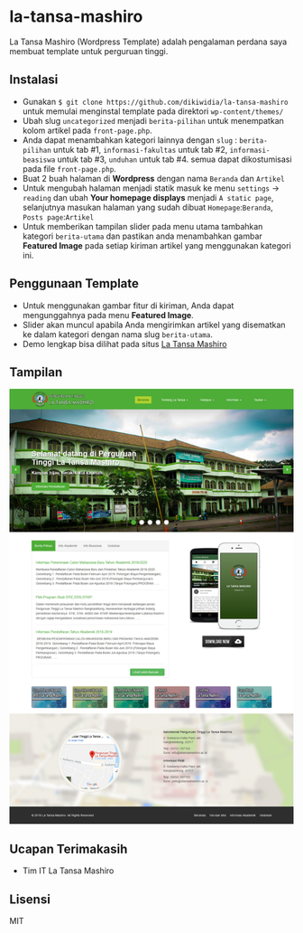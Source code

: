 # la-tansa-mashiro
La Tansa Mashiro (Wordpress Template) adalah pengalaman perdana saya membuat template untuk perguruan tinggi.

## Instalasi
- Gunakan ```$ git clone https://github.com/dikiwidia/la-tansa-mashiro``` untuk memulai menginstal template pada direktori ```wp-content/themes/```
- Ubah slug ```uncategorized``` menjadi ```berita-pilihan``` untuk menempatkan kolom artikel pada ```front-page.php```.
- Anda dapat menambahkan kategori lainnya dengan ```slug``` : ```berita-pilihan``` untuk tab #1, ```informasi-fakultas``` untuk tab #2, ```informasi-beasiswa``` untuk tab #3, ```unduhan``` untuk tab #4. semua dapat dikostumisasi pada file ```front-page.php```.
- Buat 2 buah halaman di **Wordpress** dengan nama ```Beranda``` dan ```Artikel```
- Untuk mengubah halaman menjadi statik masuk ke menu ```settings``` -> ```reading``` dan ubah **Your homepage displays** menjadi ```A static page```, selanjutnya masukan halaman yang sudah dibuat ```Homepage```:```Beranda```, ```Posts page```:```Artikel```
- Untuk memberikan tampilan slider pada menu utama tambahkan kategori ```berita-utama``` dan pastikan anda menambahkan gambar **Featured Image** pada setiap kiriman artikel yang menggunakan kategori ini.

## Penggunaan Template
* Untuk menggunakan gambar fitur di kiriman, Anda dapat mengunggahnya pada menu **Featured Image**.
* Slider akan muncul apabila Anda mengirimkan artikel yang disematkan ke dalam kategori dengan nama slug ```berita-utama```.
* Demo lengkap bisa dilihat pada situs [La Tansa Mashiro]

## Tampilan
![alt text](https://github.com/dikiwidia/la-tansa-mashiro/blob/dev/screenshot.png)

## Ucapan Terimakasih
- Tim IT La Tansa Mashiro

## Lisensi
MIT

[La Tansa Mashiro]: <https://latansamashiro.ac.id>
